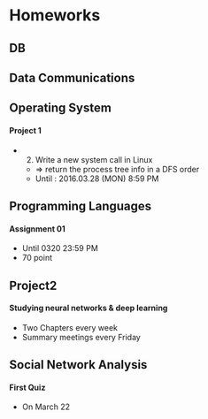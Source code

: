 # Homeworks

## DB

## Data Communications

## Operating System

#### Project 1

* 2. Write a new system call in Linux
    * => return the process tree info in a DFS order
    * Until : 2016.03.28 (MON) 8:59 PM

## Programming Languages

#### Assignment 01

* Until 0320 23:59 PM
* 70 point

## Project2

#### Studying neural networks & deep learning

* Two Chapters every week
* Summary meetings every Friday

## Social Network Analysis

#### First Quiz

* On March 22